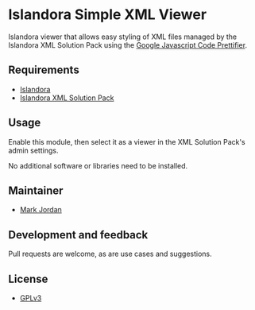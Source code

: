 # Islandora Simple XML Viewer

Islandora viewer that allows easy styling of XML files managed by the Islandora XML Solution Pack using the [Google Javascript Code Prettifier](https://github.com/google/code-prettify).

## Requirements

* [Islandora](https://github.com/Islandora/islandora)
* [Islandora XML Solution Pack](https://github.com/mjordan/islandora_solution_pack_xml)

## Usage

Enable this module, then select it as a viewer in the XML Solution Pack's admin settings.

No additional software or libraries need to be installed.

## Maintainer

* [Mark Jordan](https://github.com/mjordan)

## Development and feedback

Pull requests are welcome, as are use cases and suggestions.

## License

* [GPLv3](http://www.gnu.org/licenses/gpl-3.0.txt)
